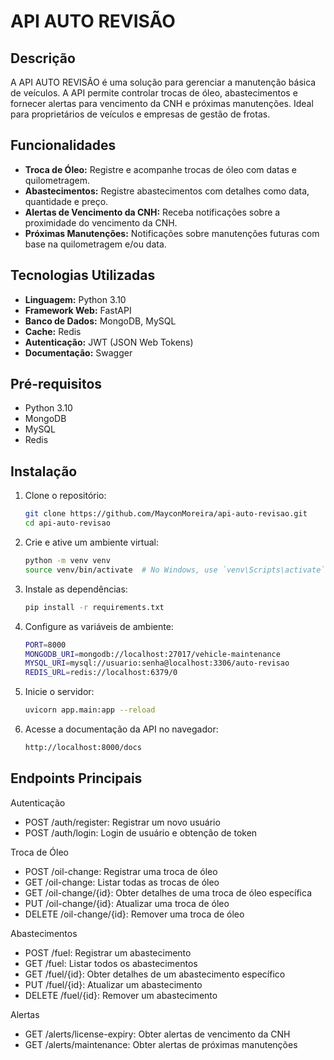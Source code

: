 # API AUTO REVISÃO

## Descrição

A API AUTO REVISÃO é uma solução para gerenciar a manutenção básica de veículos. A API permite controlar trocas de óleo, abastecimentos e fornecer alertas para vencimento da CNH e próximas manutenções. Ideal para proprietários de veículos e empresas de gestão de frotas.

## Funcionalidades

- **Troca de Óleo:** Registre e acompanhe trocas de óleo com datas e quilometragem.
- **Abastecimentos:** Registre abastecimentos com detalhes como data, quantidade e preço.
- **Alertas de Vencimento da CNH:** Receba notificações sobre a proximidade do vencimento da CNH.
- **Próximas Manutenções:** Notificações sobre manutenções futuras com base na quilometragem e/ou data.

## Tecnologias Utilizadas

- **Linguagem:** Python 3.10
- **Framework Web:** FastAPI
- **Banco de Dados:** MongoDB, MySQL
- **Cache:** Redis
- **Autenticação:** JWT (JSON Web Tokens)
- **Documentação:** Swagger

## Pré-requisitos

- Python 3.10
- MongoDB
- MySQL
- Redis

## Instalação

1. Clone o repositório:

   ```bash
   git clone https://github.com/MayconMoreira/api-auto-revisao.git
   cd api-auto-revisao

2. Crie e ative um ambiente virtual:

   ```bash
   python -m venv venv
   source venv/bin/activate  # No Windows, use `venv\Scripts\activate`

3. Instale as dependências:
   
   ```bash
   pip install -r requirements.txt

4. Configure as variáveis de ambiente:

   ```bash
   PORT=8000
   MONGODB_URI=mongodb://localhost:27017/vehicle-maintenance
   MYSQL_URI=mysql://usuario:senha@localhost:3306/auto-revisao
   REDIS_URL=redis://localhost:6379/0

5. Inicie o servidor:

   ```bash
   uvicorn app.main:app --reload

6. Acesse a documentação da API no navegador:

   ```bash
   http://localhost:8000/docs

## Endpoints Principais

Autenticação
- POST /auth/register: Registrar um novo usuário
- POST /auth/login: Login de usuário e obtenção de token

Troca de Óleo
- POST /oil-change: Registrar uma troca de óleo
- GET /oil-change: Listar todas as trocas de óleo
- GET /oil-change/{id}: Obter detalhes de uma troca de óleo específica
- PUT /oil-change/{id}: Atualizar uma troca de óleo
- DELETE /oil-change/{id}: Remover uma troca de óleo

Abastecimentos
- POST /fuel: Registrar um abastecimento
- GET /fuel: Listar todos os abastecimentos
- GET /fuel/{id}: Obter detalhes de um abastecimento específico
- PUT /fuel/{id}: Atualizar um abastecimento
- DELETE /fuel/{id}: Remover um abastecimento

Alertas
- GET /alerts/license-expiry: Obter alertas de vencimento da CNH
- GET /alerts/maintenance: Obter alertas de próximas manutenções
